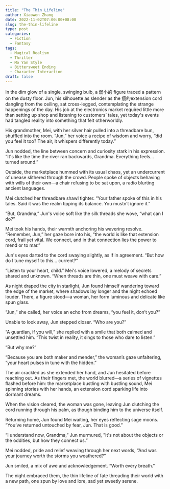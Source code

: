 ```yaml
---
title: "The Thin Lifeline"
author: Xiaowen Zhang
date: 2022-11-02T07:00:00+08:00
slug: the-thin-lifeline
type: post
categories:
  - Fiction
  - Fantasy
tags:
  - Magical Realism
  - Thriller
  - Mo Yan Style
  - Bittersweet Ending
  - Character Interaction
draft: false
---
```


In the dim glow of a single, swinging bulb, a 弱小的 figure traced a pattern on the dusty floor. Jun, his silhouette as slender as the 瘦的extension cord dangling from the ceiling, sat cross-legged, contemplating the strange happenings of the day. His job at the electronics market required little more than setting up shop and listening to customers’ tales, yet today's events had tangled reality into something that felt otherworldly.

His grandmother, Mei, with her silver hair pulled into a threadbare bun, shuffled into the room. “Jun,” her voice a recipe of wisdom and worry, “did you feel it too? The air, it whispers differently today.”

Jun nodded, the line between concern and curiosity stark in his expression. “It's like the time the river ran backwards, Grandma. Everything feels... turned around.”

Outside, the marketplace hummed with its usual chaos, yet an undercurrent of unease slithered through the crowd. People spoke of objects behaving with wills of their own—a chair refusing to be sat upon, a radio blurting ancient languages.

Mei clutched her threadbare shawl tighter. “Your father spoke of this in his tales. Said it was the realm tipping its balance. You mustn’t ignore it.”

“But, Grandma,” Jun's voice soft like the silk threads she wove, “what can I do?”

Mei took his hands, their warmth anchoring his wavering resolve. “Remember, Jun,” her gaze bore into his, “the world is like that extension cord, frail yet vital. We connect, and in that connection lies the power to mend or to mar.”

Jun's eyes darted to the cord swaying slightly, as if in agreement. “But how do I tune myself to this... current?”

“Listen to your heart, child.” Mei's voice lowered, a melody of secrets shared and unknown. “When threads are thin, one must weave with care.”

As night draped the city in starlight, Jun found himself wandering toward the edge of the market, where shadows lay longer and the night echoed louder. There, a figure stood—a woman, her form luminous and delicate like spun glass.

“Jun,” she called, her voice an echo from dreams, “you feel it, don’t you?”

Unable to look away, Jun stepped closer. “Who are you?”

“A guardian, if you will,” she replied with a smile that both calmed and unsettled him. “This twist in reality, it sings to those who dare to listen.”

“But why me?”

“Because you are both maker and mender,” the woman’s gaze unfaltering, “your heart pulses in tune with the hidden.”

The air crackled as she extended her hand, and Jun hesitated before reaching out. As their fingers met, the world blurred—a series of vignettes flashed before him: the marketplace bustling with bustling sound, Mei spinning stories with her hands, an extension cord sparking life into dormant dreams.

When the vision cleared, the woman was gone, leaving Jun clutching the cord running through his palm, as though binding him to the universe itself.

Returning home, Jun found Mei waiting, her eyes reflecting sage moons. “You’ve returned untouched by fear, Jun. That is good.”

“I understand now, Grandma,” Jun murmured, "It's not about the objects or the oddities, but how they connect us.”

Mei nodded, pride and relief weaving through her next words, “And was your journey worth the storms you weathered?”

Jun smiled, a mix of awe and acknowledgement. “Worth every breath.”

The night embraced them, the thin lifeline of fate threading their world with a new path, one spun by love and lore, sad yet sweetly serene.
